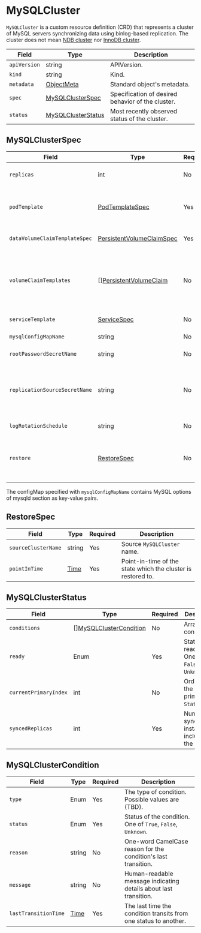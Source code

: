 MySQLCluster
===========

`MySQLCluster` is a custom resource definition (CRD) that represents a cluster of MySQL servers synchronizing data using binlog-based replication.
The cluster does not mean [NDB cluster](https://dev.mysql.com/doc/refman/8.0/en/mysql-cluster.html) nor [InnoDB cluster](https://dev.mysql.com/doc/refman/8.0/en/mysql-innodb-cluster-userguide.html).

| Field        | Type                                      | Description                                       |
| ------------ | ----------------------------------------- | ------------------------------------------------- |
| `apiVersion` | string                                    | APIVersion.                                       |
| `kind`       | string                                    | Kind.                                             |
| `metadata`   | [ObjectMeta]                              | Standard object's metadata.                       |
| `spec`       | [MySQLClusterSpec](#MySQLClusterSpec)     | Specification of desired behavior of the cluster. |
| `status`     | [MySQLClusterStatus](#MySQLClusterStatus) | Most recently observed status of the cluster.     |

MySQLClusterSpec
----------------

| Field                         | Type                        | Required | Description                                                                                                                                                                       |
| ----------------------------- | --------------------------- | -------- | --------------------------------------------------------------------------------------------------------------------------------------------------------------------------------- |
| `replicas`                    | int                         | No       | The number of instances. Available values are 1, 3, and 5. Default value is 1.                                                                                                    |
| `podTemplate`                 | [PodTemplateSpec]           | Yes      | `Pod` template for MySQL server container.<br /> Strictly, the metadata for this template is a subset of [ObjectMeta].                                                            |
| `dataVolumeClaimTemplateSpec` | [PersistentVolumeClaimSpec] | Yes      | `PersistentVolumeClaimSpec` template for MySQL data volume.                                                                                                                       |
| `volumeClaimTemplates`        | \[\][PersistentVolumeClaim] | No       | `PersistentVolumeClaim` templates for volumes used by MySQL server container, except for data volume.<br /> Strictly, the metadata for each template is a subset of [ObjectMeta]. |
| `serviceTemplate`             | [ServiceSpec]               | No       | `Service` template for both primary and replicas.                                                                                                                                 |
| `mysqlConfigMapName`          | string                      | No       | `ConfigMap` name of MySQL config.                                                                                                                                                 |
| `rootPasswordSecretName`      | string                      | No       | `Secret` name for root user config.                                                                                                                                               |
| `replicationSourceSecretName` | string                      | No       | `Secret` name which contains replication source info. Keys must appear in [Options].<br/> If this field is given, the `MySQLCluster` works as an intermediate primary.            |
| `logRotationSchedule`         | string                      | No       | Schedule in Cron format for MySQL log rotation.                                                                                                                                    |
| `restore`                     | [RestoreSpec](#RestoreSpec) | No       | Specification to perform Point-in-Time-Recovery from existing cluster.<br/> If this field is filled, start restoring. This field is unable to be updated.                         |

The configMap specified with `mysqlConfigMapName` contains MySQL options of mysqld section as key-value pairs.

RestoreSpec
-----------

| Field               | Type   | Required | Description                                                  |
| ------------------- | ------ | -------- | ------------------------------------------------------------ |
| `sourceClusterName` | string | Yes      | Source `MySQLCluster` name.                                  |
| `pointInTime`       | [Time] | Yes      | Point-in-time of the state which the cluster is restored to. |

MySQLClusterStatus
------------------

| Field                 | Type                                                | Required | Description                                             |
| --------------------- | --------------------------------------------------- | -------- | ------------------------------------------------------- |
| `conditions`          | \[\][MySQLClusterCondition](#MySQLClusterCondition) | No       | Array of conditions.                                    |
| `ready`               | Enum                                                | Yes      | Status of readiness. One of `True`, `False`, `Unknown`. |
| `currentPrimaryIndex` | int                                                 | No       | Ordinal of the current primary in `StatefulSet`.        |
| `syncedReplicas`      | int                                                 | Yes      | Number of synced instances including the primary.       |

MySQLClusterCondition
---------------------

| Field                | Type   | Required | Description                                                      |
| -------------------- | ------ | -------- | ---------------------------------------------------------------- |
| `type`               | Enum   | Yes      | The type of condition. Possible values are (TBD).                |
| `status`             | Enum   | Yes      | Status of the condition. One of `True`, `False`, `Unknown`.      |
| `reason`             | string | No       | One-word CamelCase reason for the condition's last transition.   |
| `message`            | string | No       | Human-readable message indicating details about last transition. |
| `lastTransitionTime` | [Time] | Yes      | The last time the condition transits from one status to another. |

[ObjectMeta]: https://kubernetes.io/docs/reference/generated/kubernetes-api/v1.18/#objectmeta-v1-meta
[Time]: https://kubernetes.io/docs/reference/generated/kubernetes-api/v1.18/#time-v1-meta
[PersistentVolumeClaim]: https://kubernetes.io/docs/reference/generated/kubernetes-api/v1.18/#persistentvolumeclaim-v1-core
[PersistentVolumeClaimSpec]: https://kubernetes.io/docs/reference/generated/kubernetes-api/v1.18/#persistentvolumeclaimspec-v1-core
[PodTemplateSpec]: https://kubernetes.io/docs/reference/generated/kubernetes-api/v1.18/#podtemplatespec-v1-core
[ServiceSpec]: https://kubernetes.io/docs/reference/generated/kubernetes-api/v1.18/#servicespec-v1-core
[Options]: https://dev.mysql.com/doc/refman/8.0/en/change-master-to.html
